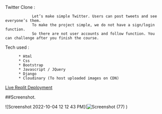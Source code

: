 Twitter Clone :

                Let’s make simple Twitter. Users can post tweets and see everyone’s them.
                To make the project simple, we do not have a sign/login function.
                So there are not user accounts and follow function. You can challenge after you finish the course.





Tech used :

          * Html
          * Css
          * Bootstrap
          * Javascript / JQuery
          * Django
          * Cloudinary (To host uploaded images on CDN)
          
          
 [Live Replit Deployment](https://Twitterclone.maheder.repl.co)
 
 
##Screenshot. 






![Screenshot 2022-10-04 12 12 43 PM](![Screenshot (77)](https://user-images.githubusercontent.com/113566602/198188236-1d25c8cc-f589-44f6-b81c-b8356b64a8f8.png)
)




